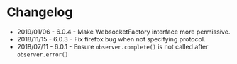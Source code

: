
# Changelog

- 2019/01/06 - 6.0.4 - Make WebsocketFactory interface more permissive.
- 2018/11/15 - 6.0.3 - Fix firefox bug when not specifying protocol.
- 2018/07/11 - 6.0.1 - Ensure `observer.complete()` is not called after `observer.error()`
